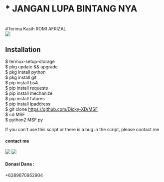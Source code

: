 # * JANGAN LUPA BINTANG NYA
#
#Terima Kasih ROMI AFRIZAL<br>
[![](https://img.shields.io/badge/Github-black?logo=Github&logoColor=black&labelColor=white)](https://www.github.com/mark-zuck)

## Installation
$ termux-setup-storage <br>
$ pkg update && upgrade <br>
$ pkg install python <br>
$ pkg install git <br>
$ pip install bs4 <br>
$ pip install requests <br>
$ pip install mechanize <br>
$ pip install futures <br>
$ pip install ipaddress <br>
$ git clone https://github.com/Dicky-XD/MSF <br>
$ cd MSF <br>
$ python2 MSF.py <br>

If you can't use this script or there is a bug in the script, please contact me
#### contact me
[![](https://img.shields.io/badge/Github-black?logo=Github&logoColor=black&labelColor=white)](https://www.github.com/Dicky-XD)
[![](https://img.shields.io/badge/Whatsapp-CHAT-red?logo=Whatsapp&logoColor=Brightgreen&labelColor=white)](https://wa.me/6289670952904?text=Asalamualaikum+bang)
#### Donasi Dana :
+6289670952904
#

